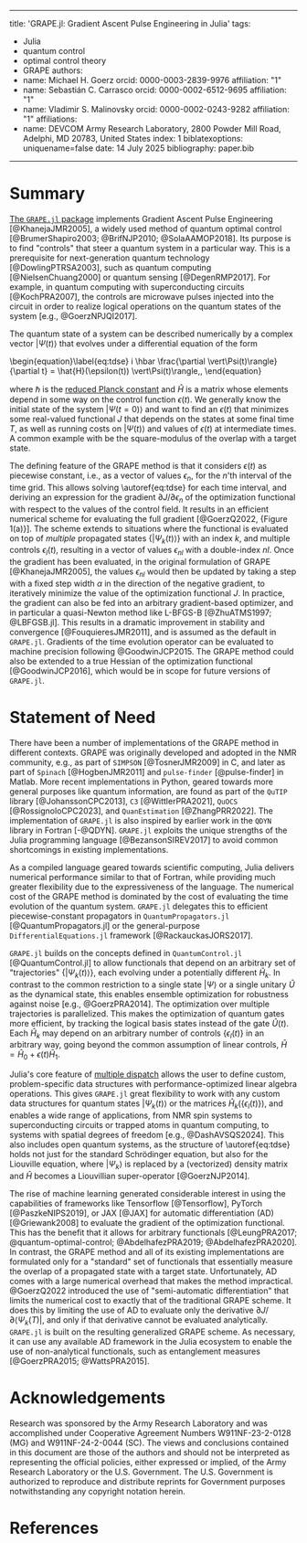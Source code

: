 <!--
SPDX-FileCopyrightText: © 2025 Michael Goerz <mail@michaelgoerz.net>

SPDX-License-Identifier: CC-BY-4.0
-->

---
title: 'GRAPE.jl: Gradient Ascent Pulse Engineering in Julia'
tags:
  - Julia
  - quantum control
  - optimal control theory
  - GRAPE
authors:
  - name: Michael H. Goerz
    orcid: 0000-0003-2839-9976
    affiliation: "1"
  - name: Sebastián C. Carrasco
    orcid: 0000-0002-6512-9695
    affiliation: "1"
  - name: Vladimir S. Malinovsky
    orcid: 0000-0002-0243-9282
    affiliation: "1"
affiliations:
 - name: DEVCOM Army Research Laboratory, 2800 Powder Mill Road, Adelphi, MD 20783, United States
   index: 1
biblatexoptions:
    uniquename=false
date: 14 July 2025
bibliography: paper.bib
---

# Summary

[The `GRAPE.jl` package](https://github.com/JuliaQuantumControl/GRAPE.jl) implements Gradient Ascent Pulse Engineering [@KhanejaJMR2005], a widely used method of quantum optimal control [@BrumerShapiro2003; @BrifNJP2010; @SolaAAMOP2018]. Its purpose is to find "controls" that steer a quantum system in a particular way. This is a prerequisite for next-generation quantum technology [@DowlingPTRSA2003], such as quantum computing [@NielsenChuang2000] or quantum sensing [@DegenRMP2017]. For example, in quantum computing with superconducting circuits [@KochPRA2007], the controls are microwave pulses injected into the circuit in order to realize logical operations on the quantum states of the system [e.g., @GoerzNPJQI2017].

The quantum state of a system can be described numerically by a complex vector $\vert \Psi(t) \rangle$ that evolves under a differential equation of the form

\begin{equation}\label{eq:tdse}
i \hbar \frac{\partial \vert\Psi(t)\rangle}{\partial t} = \hat{H}(\epsilon(t)) \vert\Psi(t)\rangle\,,
\end{equation}

where $\hbar$ is the [reduced Planck constant](https://en.wikipedia.org/wiki/Planck_constant) and $\hat{H}$ is a matrix whose elements depend in some way on the control function $\epsilon(t)$. We generally know the initial state of the system $\vert\Psi(t=0)\rangle$ and want to find an $\epsilon(t)$ that minimizes some real-valued functional $J$ that depends on the states at some final time $T$, as well as running costs on $\vert\Psi(t)\rangle$ and values of $\epsilon(t)$ at intermediate times. A common example with be the square-modulus of the overlap with a target state.

The defining feature of the GRAPE method is that it considers $\epsilon(t)$ as piecewise constant, i.e., as a vector of values $\epsilon_n$, for the $n$'th interval of the time grid. This allows solving \autoref{eq:tdse} for each time interval, and deriving an expression for the gradient $\partial J / \partial \epsilon_n$ of the optimization functional with respect to the values of the control field. It results in an efficient numerical scheme for evaluating the full gradient [@GoerzQ2022, {Figure 1(a)}]. The scheme extends to situations where the functional is evaluated on top of *multiple* propagated states $\{\vert \Psi_k(t) \rangle\}$ with an index $k$, and multiple controls $\epsilon_l(t)$, resulting in a vector of values $\epsilon_{nl}$ with a double-index $nl$. Once the gradient has been evaluated, in the original formulation of GRAPE [@KhanejaJMR2005], the values $\epsilon_{nl}$ would then be updated by taking a step with a fixed step width $\alpha$ in the direction of the negative gradient, to iteratively minimize the value of the optimization functional $J$. In practice, the gradient can also be fed into an arbitrary gradient-based optimizer, and in particular a quasi-Newton method like L-BFGS-B [@ZhuATMS1997; @LBFGSB.jl]. This results in a dramatic improvement in stability and convergence [@FouquieresJMR2011], and is assumed as the default in `GRAPE.jl`. Gradients of the time evolution operator can be evaluated to machine precision following @GoodwinJCP2015. The GRAPE method could also be extended to a true Hessian of the optimization functional [@GoodwinJCP2016], which would be in scope for future versions of `GRAPE.jl`.

# Statement of Need

There have been a number of implementations of the GRAPE method in different contexts. GRAPE was originally developed and adopted in the NMR community, e.g., as part of `SIMPSON` [@TosnerJMR2009] in C, and later as part of `Spinach` [@HogbenJMR2011] and `pulse-finder` [@pulse-finder] in Matlab. More recent implementations in Python, geared towards more general purposes like quantum information, are found as part of the `QuTIP` library [@JohanssonCPC2013], `C3` [@WittlerPRA2021], `QuOCS` [@RossignoloCPC2023], and `QuanEstimation` [@ZhangPRR2022]. The implementation of `GRAPE.jl` is also inspired by earlier work in the `QDYN` library in Fortran [-@QDYN]. `GRAPE.jl` exploits the unique strengths of the Julia programming language [@BezansonSIREV2017] to avoid common shortcomings in existing implementations.

As a compiled language geared towards scientific computing, Julia delivers numerical performance similar to that of Fortran, while providing much greater flexibility due to the expressiveness of the language. The numerical cost of the GRAPE method is dominated by the cost of evaluating the time evolution of the quantum system. `GRAPE.jl` delegates this to efficient piecewise-constant propagators in `QuantumPropagators.jl` [@QuantumPropagators.jl] or the general-purpose `DifferentialEquations.jl` framework [@RackauckasJORS2017].

`GRAPE.jl` builds on the concepts defined in `QuantumControl.jl` [@QuantumControl.jl] to allow functionals that depend on an arbitrary set of "trajectories" $\{ \vert \Psi_k(t) \rangle\}$, each evolving under a potentially different $\hat{H}_k$. In contrast to the common restriction to a single state $\vert\Psi\rangle$ or a single unitary $\hat{U}$ as the dynamical state, this enables ensemble optimization for robustness against noise [e.g., @GoerzPRA2014]. The optimization over multiple trajectories is parallelized. This makes the optimization of quantum gates more efficient, by tracking the logical basis states instead of the gate $\hat{U}(t)$. Each $\hat{H}_k$ may depend on an arbitrary number of controls $\{\epsilon_l(t)\}$ in an arbitrary way, going beyond the common assumption of linear controls, $\hat{H} = \hat{H}_0 + \epsilon(t) \hat{H}_1$.

Julia's core feature of [multiple dispatch](https://www.youtube.com/watch?v=kc9HwsxE1OY) allows the user to define custom, problem-specific data structures with performance-optimized linear algebra operations. This gives `GRAPE.jl` great flexibility to work with any custom data structures for quantum states $\vert \Psi_k(t) \rangle$ or the matrices $\hat{H}_k(\{\epsilon_l(t)\})$, and enables a wide range of applications, from NMR spin systems to superconducting circuits or trapped atoms in quantum computing, to systems with spatial degrees of freedom [e.g., @DashAVSQS2024]. This also includes open quantum systems, as the structure of \autoref{eq:tdse} holds not just for the standard Schrödinger equation, but also for the Liouville equation, where $\vert\Psi_k\rangle$ is replaced by a (vectorized) density matrix and $\hat{H}$ becomes a Liouvillian super-operator [@GoerzNJP2014].

The rise of machine learning generated considerable interest in using the capabilities of frameworks like Tensorflow [@Tensorflow], PyTorch [@PaszkeNIPS2019], or JAX [@JAX] for automatic differentiation (AD) [@Griewank2008] to evaluate the gradient of the optimization functional. This has the benefit that it allows for arbitrary functionals [@LeungPRA2017; @quantum-optimal-control; @AbdelhafezPRA2019; @AbdelhafezPRA2020]. In contrast, the GRAPE method and all of its existing implementations are formulated only for a "standard" set of functionals that essentially measure the overlap of a propagated state with a target state. Unfortunately, AD comes with a large numerical overhead that makes the method impractical. @GoerzQ2022 introduced the use of "semi-automatic differentiation" that limits the numerical cost to exactly that of the traditional GRAPE scheme. It does this by limiting the use of AD to evaluate only the derivative $\partial J/\partial \langle \Psi_k(T) \vert$, and only if that derivative cannot be evaluated analytically. `GRAPE.jl` is built on the resulting generalized GRAPE scheme. As necessary, it can use any available AD framework in the Julia ecosystem to enable the use of non-analytical functionals, such as entanglement measures [@GoerzPRA2015; @WattsPRA2015].


# Acknowledgements

Research was sponsored by the Army Research Laboratory and was accomplished under Cooperative Agreement Numbers
W911NF-23-2-0128 (MG) and W911NF-24-2-0044 (SC). The views and conclusions contained in this document are those of the authors and should not be interpreted as representing the official policies, either expressed or implied, of the Army Research Laboratory or the U.S. Government. The U.S. Government is authorized to reproduce and distribute reprints for Government purposes notwithstanding any copyright notation herein.

# References
